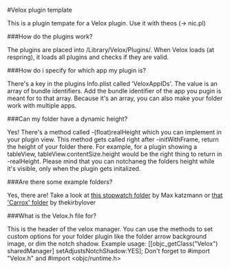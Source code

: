 #Velox plugin template

This is a plugin tempate for a Velox plugin. Use it with theos (-> nic.pl)


###How do the plugins work?

The plugins are placed into /Library/Velox/Plugins/. When Velox loads (at respring), it loads all plugins and checks if they are valid. 

###How do i specify for which app my plugin is?

There's a key in the plugins Info.plist called 'VeloxAppIDs'. The value is an array of bundle identifiers. Add the bundle identifier of the app you pugin is meant for to that array. Because it's an array, you can also make your folder work with multiple apps.

###Can my folder have a dynamic height?

Yes! There's a method called -(float)realHeight which you can implement in your plugin view. This method gets called right after -initWithFrame, return the height of your folder there. For example, for a plugin showing a tableView, tableView.contentSize.height would be the right thing to return in -realHeight. Please mind that you can notchaneg the folders height while it's visible, only when the plugin gets initalized.

###Are there some example folders?

Yes, there are! Take a look at [this stopwatch folder](https://github.com/maxkatzmann/Velox-Stopwatch) by Max katzmann or [that 'Carrox' folder](https://github.com/hbang/Carrox) by thekirbylover 

###What is the Velox.h file for?

This is the header of the velox manager. You can use the methods to set custom options for your folder plugin like the folder arrow background image, or dim the notch shadow.
Example usage:
		[[objc_getClass("Velox") sharedManager] setAdjustsNotchShadow:YES];
Don't forget to #import "Velox.h" and #import <objc/runtime.h>